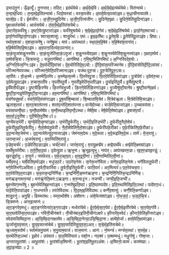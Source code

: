

  
उ॒भाउ॑नू॒नं। ऊँ॒इत्यूँ॑। नू॒नन्तत्। तदित्। इद॑र्थयेथे। अ॒र्थ॒ये॒थे॒वि। अ॒र्थ॒ये॒थे॒इत्य॑र्थयेथे। वित॑न्वाथे। त॒न्वा॒थे॒धिय॑:। त॒न्वा॒थे॒इति॑तन्वाथे। धियो॒वस्त्रा॑। वस्त्रा॒पसे॑व। अ॒पसे॒वेत्य॒पसा॑ऽइव॥ स॒ध्रा॒चीनायात॑वे। यात॑वे॒प्र। प्रें। ईम॑जीग:। अ॒जी॒ग॒स्सु॒दिने॑व। अ॒जी॒ग॒रित्य॑जीग:। सु॒दिने॑व॒पृक्ष॑:। सु॒दिने॒वेति॑सु॒दिना॑ऽइव। पृ॒क्षआतं॑सयेथे। आतं॑सयेथे। तं॒स॒ये॒थे॒इति॑तंसयेथे॥  
उ॒ष्टारे॑व॒फर्व॑रेषु। उ॒ष्टरे॒वेत्यु॒ष्टारा॑ऽइव। फर्व॑रेषुश्रयेथे। श्र॒ये॒थे॒प्रा॒यो॒गेव॑। श्र॒ये॒थे॒इति॑श्रयेथे। प्रा॒यो॒गेव॒श्वात्र्या॑। प्रा॒यो॒गेवति॑प्रा॒यो॒गाऽइ॑व। श्वात्र्या॒शासु॑:। शासु॒रेथ॑:। एथ॑:। इ॒थ॒इती॑थ:॥ दू॒तेव॒हि। दू॒तेवेति॑दू॒ताऽइ॑व। हिष्ठ:। स्थोय॒शसा॑। य॒शसा॒जने॑षु। जने॑षु॒मा। माप॑। अप॑स्थातं। स्था॒तं॒म॒हि॒षेव॑। म॒हि॒षेवा॑व॒पाना॑त्। म॒हि॒षेवेति॑म॒हि॒षाऽइ॑व। अ॒व॒पाना॒दित्य॑व॒ऽपाना॑त्॥  
सा॒कं॒युजा॑शकु॒नस्ये॑व। सा॒कं॒युजेति॑सा॒कं॒ऽयुजा॑। श॒कु॒नस्ये॑वप॒क्षा। श॒कु॒नस्येवेति॑श॒कु॒नस्य॑ऽइव। प॒क्षाप॒श्वेव॑। प॒श्वेव॑चि॒त्रा। चि॒त्रायजु॑:। यजु॒राग॑मिष्टं। आग॑मिष्ठं। ग॒मि॒ष्ट॒मिति॑गमिष्टं॥ अ॒ग्निरि॑वदेव॒यो:। अ॒ग्निरि॒वेत्य॒ग्नि:ऽइ॑व। दे॒व॒योर्दी॑दि॒वांसा॑। दे॒व॒योरिति॑दे॒व॒ऽयो:। दी॒दि॒वांसा॒परि॑ज्मानेव। दी॒दि॒वांसेति॑दी॒दि॒ऽवांसा॑। परि॑ज्मानेवयजथ:। परि॑ज्माने॒वेति॒परि॑ज्मानाऽइव। यज॑थ:पुरु॒त्रा। पु॒रु॒त्रेति॑पु॒रु॒ऽत्रा॥  
आ॒पीव॑:। वो॒अ॒स्मे। अ॒स्मेपि॒तरे॑व। अ॒स्मेइत्य॒स्मे। पि॒तरे॑वपु॒त्रा। पि॒तरे॒वेति॑पि॒तरा॑ऽइव। पु॒त्रोग्रेव॑। उ॒ग्रेव॑रु॒चा। उ॒ग्रेवेत्यु॒ग्राऽइ॑व। रु॒चानृ॒पती॑व। नृ॒पती॑वतु॒र्यै। नृ॒पती॑इ॒वेति॑नृ॒पती॑ऽइव। तु॒र्याइति॑तु॒र्यै॥ इ॒र्येव॑पु॒ष्ट्यै। इ॒र्येवेतीर्य॑ऽइव। पु॒ष्ट्यैकि॒रणॆ॑व। कि॒रणॆ॑वभु॒ज्यै। कि॒रणॆ॒वेति॑कि॒रणा॑ऽइव। भु॒ज्यैश्रु॑ष्टी॒वाने॑व। श्रु॒ष्टी॒वाने॑व॒हवं॑। श्रु॒ष्टी॒वा॒नाइ॒वेति॑श्रु॒ष्टी॒वा॒नाऽइ॑व। हव॒माग॑मिष्टं। आग॑मिष्टं। ग॒मि॒ष्ट॒मिति॑गमिष्टं॥  
वंस॑गेवपूष॒र्या॑। वंस॑गे॒वेति॒वंस॑गाऽइव। पू॒ष॒र्या॑शि॒म्बाता॑। शि॒म्बाता॑मि॒त्रेव॑। मि॒त्रेव॑ऋ॒ता। मि॒त्रेवेति॑मि॒त्राऽइ॑व। ऋ॒ताश॒तरा॑। श॒तरा॒शात॑पन्ता। शात॑प॒न्तेति॒शात॑पन्ता॥ वाजे॑वो॒च्चा। वाजे॒वेति॒वाजा॑ऽइव। उ॒च्चावय॑सा। वय॑साघर्म्ये॒ष्ठा। घ॒र्म्ये॒ष्ठामेषे॑व। घ॒र्म्ये॒स्थाइति॑घ॒र्म्ये॒ऽस्था। मेषे॑वे॒षा। मेषे॒वेति॒मेषा॑ऽइव। इ॒षास॑प॒र्या॑। स॒प॒र्या॒३॒॑पुरी॑षा। पुरी॒षेति॒पुरी॑षा॥1॥  
सृण्ये॑वज॒र्भरी॑। सृण्ये॒वेति॒सृण्या॑ऽइव। ज॒र्भरी॑तु॒र्फरी॑तू। ज॒र्भरी॒इति॑ज॒र्भरी॑। तु॒र्फरी॑तूनैतो॒शेव॑। तु॒र्फरी॑तू॒इति॑तु॒र्फरी॑तू। नै॒तो॒शेव॑तु॒र्फरी॑। नै॒तो॒शेवेति॑नै॒तो॒शाऽइ॑व। तु॒र्फरी॑पर्फ॒रीका॑। प॒र्फ॒रीकेति॑प॒र्फ॒रीका॑॥ उ॒द॒न्यजेव॒जेम॑ना। उ॒द॒न्यजेवेत्यु॑द॒न्यजाऽइ॑व। जेम॑नाम॒देरू। म॒दे॒रूता। म॒दे॒रूइति॑म॒दे॒रू। तामे॑। मे॒ज॒रायु॑। ज॒राय्व॒जरं॑। अ॒जरं॑म॒रायु॑। म॒राव्यिति॑म॒रायु॑॥  
प॒ज्रेव॒चर्च॑रं। प॒ज्रेवेति॑प॒ज्राऽइ॑व। चर्च॑रं॒जारं॑। जारं॑म॒रायु॑। म॒रायु॒क्षद्मे॑व। क्षद्मे॒वार्थे॑व। क्षद्मे॒वेति॒क्ष्मद्मा॑ऽइव। वार्थे॑षुतर्तरीथ:। त॒र्त॒री॒थ॒उ॒ग्रा। उ॒ग्रेत्यु॒ग्रा॥ ऋ॒भूना। ऋ॒भूइत्यृ॒भू। नाप॑त्। आप॑त्खरम॒ज्रा। ख॒र॒म॒ज्राख॒रज्रु॑:। ख॒रज्रु॑र्वा॒यु:। वा॒युर्न। नप॑र्फरत्। प॒र्फ॒र॒त्क्ष॒य॒त्। क्ष॒य॒द्र॒यी॒णां। र॒यी॒णाम्मिति॑र॒यी॒णां॥  
घर्मे॑व॒मधु॑। घर्मे॒वेति॑घ॒र्माऽइ॑व। मधु॑ज॒ठरे॑। ज॒ठरे॑स॒नेरू॑। स॒नेरू॒भगे॑विता। सने॑रू॒इति॑स॒नेरू॑। भगे॑वितातु॒र्फरी॑। भगे॒वेति॑भगे॑ऽअविता। तु॒र्फरी॒फारि॑वा। तु॒र्फरी॒इति॑तु॒र्फरी॑। फारि॒वारं॑। अर॒मित्यरं॑॥ प॒त॒रेव॑चच॒रा। प॒त॒रेवेति॑प॒त॒राऽइ॑व। च॒च॒राच॒न्द्रनि॑र्णिक्। च॒न्द्रनि॑र्णि॒ङ्मन॑ऋङ्गा। च॒न्द्रनि॑र्णि॒गिति॑च॒न्द्रऽनि॑र्णिक्। मन॑ऋङ्गामन॒न्या॑। मन॑ऋं॒गेति॒मन॑:ऽऋङ्गा। म॒न॒न्या३॒॑न। नजग्मी॑। जग्मी॒इति॒जग्मी॑॥  
बृ॒हन्ते॑वग॒म्भरे॑षु। बृ॒हन्तेवेति॑बृ॒हन्ता॑ऽइव। ग॒भ्मरे॑षुप्रति॒ष्ठां। प्र॒ति॒ष्ठाम्पादे॑व। प्र॒ति॒स्थामिति॑प्र॒ति॒ऽस्थां। पादे॑वगा॒धं। पादे॒वेति॒पादा॑ऽइव। गा॒धन्तर॑ते। तर॑तेविदाथ:। वि॒दा॒थ॒इति॑विदाथ:॥ कर्णे॑व॒शासु॑:। कर्णे॒वेति॒कर्णा॑ऽइव। शासु॒रनु॑। अनु॒हि। हिस्मरा॑थ:। स्मरा॒थोंशे॑व। अंशे॑वन:। अंशे॒वेत्यंशा॑ऽइव। नो॒भ॒ज॒तं॒। भ॒ज॒तं॒चि॒त्रं। चि॒त्रमप्न॑:। अप्न॒इत्यप्न॑:॥  
आ॒र॒ङ्गरेव॒मधु॑। आ॒र॒ङ्गरेवेत्या॑र॒ङ्ग॒राऽइ॑व। मध्वेरा॑येथे। ई॒र॒ये॒थे॒सा॒र॒घेव॑। ई॒र॒ये॒थे॒इती॑रयेथे। सा॒र॒घेव॒गवि॑। सा॒र॒घावेति॑सा॒र॒घाऽइ॑व। गवि॑नी॒चीन॑बारे। नी॒चीन॑बार॒इति॑नी॒चीन॑ऽबारे॥ की॒नारे॑व॒स्वेदं॑। की॒नारे॒वेति॑की॒नार॑ऽइव। स्वेद॑मासिष्विदा॒ना। आ॒सि॒ष्वि॒दानाक्षामे॑व। आ॒सि॒ष्वि॒दा॒नेत्या॒ऽसि॒ष्वि॒दा॒ना। क्षामे॑वो॒र्जा। क्षामे॒वेति॒क्षाम॑ऽइव। ऊ॒र्जासू॑यव॒सात्। सू॒य॒व॒सात्स॑चेथे। सु॒य॒व॒सादिति॑सु॒य॒व॒स॒ऽअत्। स॒चे॒थे॒इति॑सचेथे॥  
ऋ॒ध्याम॒स्तोमं॑। स्तोमं॑सनु॒याम॑। स॒नु॒याम॒वाजं॑। वाज॒मान॑:। आन॑:। नो॒मन्त्रं॑। मन्त्रं॑स॒रथा॑। स॒रथे॒ह। स॒रथेति॑स॒ऽरथा॑। इ॒होप॑। उप॑यातं। या॒त॒मिति॑यातं॥ यशो॒न। नप॒क्वं। प॒क्वम्मधु॑। मधु॒गोषु॑। गोष्व॒न्त:। अ॒न्ताराभू॒तांश॑:। आभू॒तांश॑:। भू॒तांशो॑अ॒श्विनो॑:। भू॒तांश॒इति॑भू॒तऽअं॑श:। अ॒श्विनो॒:कामं॑। काम॑मप्रा:। अ॒प्रा॒इत्य॑प्रा:॥ 2 ॥  
